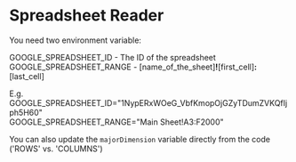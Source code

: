 Spreadsheet Reader
===

You need two environment variable:

GOOGLE_SPREADSHEET_ID - The ID of the spreadsheet  
GOOGLE_SPREADSHEET_RANGE - [name_of_the_sheet]**!**[first_cell]**:**[last_cell]

E.g.  
GOOGLE_SPREADSHEET_ID="1NypERxWOeG_VbfKmopOjGZyTDumZVKQfIjph5H60"  
GOOGLE_SPREADSHEET_RANGE="Main Sheet!A3:F2000"

You can also update the `majorDimension` variable directly from the code ('ROWS' vs. 'COLUMNS')
